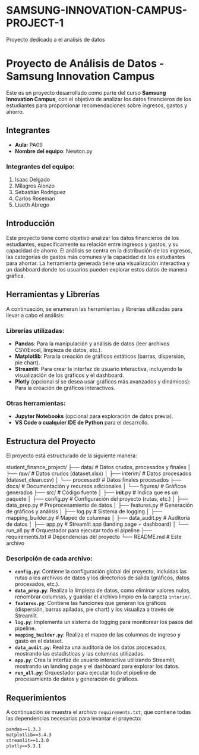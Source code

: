 # SAMSUNG-INNOVATION-CAMPUS-PROJECT-1
Proyecto dedicado a el analisis de datos

# Proyecto de Análisis de Datos - Samsung Innovation Campus

Este es un proyecto desarrollado como parte del curso **Samsung Innovation Campus**, con el objetivo de analizar los datos financieros de los estudiantes para proporcionar recomendaciones sobre ingresos, gastos y ahorro.

## Integrantes

- **Aula**: PA09
- **Nombre del equipo**: Newton.py

### Integrantes del equipo:

1. Isaac Delgado
2. Milagros Alonzo
3. Sebastián Rodriguez
4. Carlos Roseman
5. Liseth Abrego

## Introducción

Este proyecto tiene como objetivo analizar los datos financieros de los estudiantes, específicamente su relación entre ingresos y gastos, y su capacidad de ahorro. El análisis se centra en la distribución de los ingresos, las categorías de gastos más comunes y la capacidad de los estudiantes para ahorrar. La herramienta generada tiene una visualización interactiva y un dashboard donde los usuarios pueden explorar estos datos de manera gráfica.

## Herramientas y Librerías

A continuación, se enumeran las herramientas y librerías utilizadas para llevar a cabo el análisis:

### **Librerías utilizadas**:

- **Pandas**: Para la manipulación y análisis de datos (leer archivos CSV/Excel, limpieza de datos, etc.).
- **Matplotlib**: Para la creación de gráficos estáticos (barras, dispersión, pie chart).
- **Streamlit**: Para crear la interfaz de usuario interactiva, incluyendo la visualización de los gráficos y el dashboard.
- **Plotly** (opcional si se desea usar gráficos más avanzados y dinámicos): Para la creación de gráficos interactivos.

### **Otras herramientas**:

- **Jupyter Notebooks** (opcional para exploración de datos previa).
- **VS Code o cualquier IDE de Python** para el desarrollo.

## Estructura del Proyecto

El proyecto está estructurado de la siguiente manera:

student_finance_project/
├── data/                        # Datos crudos, procesados y finales
│   ├── raw/                     # Datos crudos (dataset.xlsx)
│   ├── interim/                 # Datos procesados (dataset_clean.csv)
│   └── processed/               # Datos finales procesados
├── docs/                        # Documentación y recursos adicionales
│   └── figures/                 # Gráficos generados
├── src/                         # Código fuente
│   ├── __init__.py              # Indica que es un paquete
│   ├── config.py                # Configuración del proyecto (rutas, etc.)
│   ├── data_prep.py             # Preprocesamiento de datos
│   ├── features.py              # Generación de gráficos y análisis
│   ├── log.py                   # Sistema de logging
│   ├── mapping_builder.py       # Mapeo de columnas
│   ├── data_audit.py            # Auditoría de datos
│   ├── app.py                   # Streamlit app (landing page + dashboard)
│   └── run_all.py               # Orquestador para ejecutar todo el pipeline
├── requirements.txt             # Dependencias del proyecto
└── README.md                    # Este archivo




### **Descripción de cada archivo**:

- **`config.py`**: Contiene la configuración global del proyecto, incluidas las rutas a los archivos de datos y los directorios de salida (gráficos, datos procesados, etc.).
- **`data_prep.py`**: Realiza la limpieza de datos, como eliminar valores nulos, renombrar columnas, y guardar el archivo limpio en la carpeta `interim/`.
- **`features.py`**: Contiene las funciones que generan los gráficos (dispersión, barras apiladas, pie chart) y los visualiza a través de Streamlit.
- **`log.py`**: Implementa un sistema de logging para monitorear los pasos del pipeline.
- **`mapping_builder.py`**: Realiza el mapeo de las columnas de ingreso y gasto en el dataset.
- **`data_audit.py`**: Realiza una auditoría de los datos procesados, mostrando las estadísticas y las columnas utilizadas.
- **`app.py`**: Crea la interfaz de usuario interactiva utilizando Streamlit, mostrando un landing page y el dashboard para explorar los datos.
- **`run_all.py`**: Orquestador para ejecutar todo el pipeline de procesamiento de datos y generación de gráficos.

## Requerimientos

A continuación se muestra el archivo `requirements.txt`, que contiene todas las dependencias necesarias para levantar el proyecto:

```txt
pandas==1.3.3
matplotlib==3.4.3
streamlit==1.3.0
plotly==5.3.1



